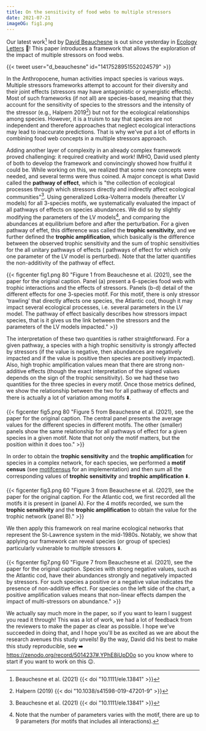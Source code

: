 ```yaml
---
title: On the sensitivity of food webs to multiple stressors
date: 2021-07-21
imageOG: fig1.png
---
```



Our latest work[^db] led by [David Beauchesne](https://www.researchgate.net/profile/David-Beauchesne) is out since yesterday in [Ecology Letters](https://onlinelibrary.wiley.com/doi/abs/10.1111/ele.13841?campaign=wolearlyview) :partying_face:! This paper introduces a framework that allows the exploration of the impact of multiple stressors on food webs.

{{< tweet user="d_beauchesne" id="1417528951552024579" >}}


In the Anthropocene, human activities impact species is various ways. Multiple
stressors frameworks attempt to account for their diversity and their joint
effects (stressors may have antagonistic or synergistic effects). Most of such
frameworks (if not all) are species-based, meaning that they account for the
sensitivity of species to the stressors and the intensity of the stressor (e.g.,
Halpern 2019[^hp]) but not for the ecological relationships among species.
However, it is a truism to say that species are not independent and therefore
approaches that neglect ecological interactions may lead to inaccurate
predictions. That is why we've put a lot of efforts in combining food web
concepts in a multiple stressors approach.

Adding another layer of complexity in an already complex framework proved
challenging: it required creativity and work! IMHO, David used plenty of both to
develop the framework and convincingly showed how fruitful it could be. While
working on this, we realized that some new concepts were needed, and several
terms were thus coined. A major concept is what David called the **pathway of
effect**, which is "the collection of ecological processes through which
stressors directly and indirectly affect ecological communities"[^db]. Using
generalized Lotka-Volterra models (hereafter LV models) for all 3-species
motifs, we systematically evaluated the impact of all pathways of effects on
species abundances. We did so by slightly modifying the parameters of the LV
models[^nb], and comparing the abundances at equilibrium before and after the
perturbation. For a given pathway of effet, this difference was called the
**trophic sensitivity**, and we further defined the **trophic amplification**,
which basically is the difference between the observed trophic sensitivity and
the sum of trophic sensitivities for the all unitary pathways of effects (
pathways of effect for which only one parameter of the LV model is perturbed).
Note that the latter quantifies the non-additivity of the pathway of effect.


{{< figcenter fig1.png 80 "Figure 1 from Beauchesne et al. (2021), see the paper for the original caption. Panel (a) present a 6-species food web with trophic interactions and the effects of stressors. Panels (b-d) detail of the different effects for one 3-species motif. For this motif, there is only stressor 'trawling' that directly affects one species, the Atlantic cod, though it may  impact several ecological processes, i.e. several parameters in the LV model. The pathway of effect basically describes how stressors impact species, that is it gives us the link between the stressors and the parameters of the LV models impacted."  >}}


The interpretation of these two quantities is rather straightforward. For a given pathway, a species with a high trophic sensitivity is strongly affected by
stressors (if the value is negative, then abundances are negatively impacted and if the value is positive then species are positively impacted). Also, high trophic amplification values mean that there are strong non-additive effects (though the exact interpretation of the signed values depends on the sign of the trophic sensitivity). So we had these two quantities for the three species in every motif. Once those metrics defined, we show the relationship between the two for all pathway of effects and there is actually a lot of variation among motifs :arrow_down:.


{{< figcenter fig5.png 80 "Figure 5 from Beauchesne et al. (2021), see the paper for the original caption. The central panel presents the average values for the different species in different motifs. The other (smaller) panels show the same relationship for all pathways of effect for a given species in a given motif. Note that not only the motif matters, but the position within it does too."  >}}


In order to obtain the **trophic sensitivity** and the **trophic amplification**
for species in a complex network, for each species, we performed a **motif
census** (see [motifcensus](https://github.com/KevCaz/motifcensus) for an <i
class="fab fa-r-project" aria-hidden="true"></i> implementation) and then sum
all the corresponding values of **trophic sensitivity** and  **trophic
amplification** :arrow_down:.


{{< figcenter fig3.png 60 "Figure 3 from Beauchesne et al. (2021), see the paper for the original caption. For the Atlantic cod, we first recorded all the motifs it is present in (panel A). For the 4 motifs recorded, we sum the **trophic sensitivity** and the **trophic amplification** to obtain the value for the trophic network (panel B)." >}}


We then apply this framework on real marine ecological networks that represent the St-Lawrence system in the mid-1980s. Notably, we show that applying our framework can reveal species (or group of species) particularly vulnerable to multiple stressors :arrow_down:.


{{< figcenter fig7.png 60 "Figure 7 from Beauchesne et al. (2021), see the paper for the original caption. Species with strong negative values, such as the Atlantic cod, have their abundances strongly and negatively impacted by stressors. For such species a positive or a negative value indicates the presence of non-additive effect. For species on the left side of the chart, a positive amplification values means that non-linear effects dampen the impact of multi-stressors on abundance." >}}


We actually say much more in the paper, so if you want to learn I suggest you read it through! This was a lot of work, we had a lot of feedback from the reviewers to make the paper as clear as possible. I hope we've succeeded in doing that, and I hope you'll be as excited as we are about the research avenues this study unveils! By the way, David did his best to make this study reproducible, see :arrow_right: https://zenodo.org/record/5014237#.YPhE8iUpD0o so you know where to start if you want to work on this :wink:.




[^db]: Beauchesne et al. (2021) {{< doi "10.1111/ele.13841" >}}

[^hp]: Halpern (2019) {{< doi "10.1038/s41598-019-47201-9" >}}

[^nb]: Note that the number of parameters varies with the motif, there are up to 9 parameters (for motifs that includes all interactions).
